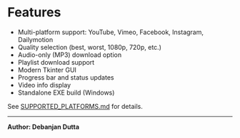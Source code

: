 # Features

- Multi-platform support: YouTube, Vimeo, Facebook, Instagram, Dailymotion
- Quality selection (best, worst, 1080p, 720p, etc.)
- Audio-only (MP3) download option
- Playlist download support
- Modern Tkinter GUI
- Progress bar and status updates
- Video info display
- Standalone EXE build (Windows)

See [SUPPORTED_PLATFORMS.md](SUPPORTED_PLATFORMS.md) for details.

---
**Author: Debanjan Dutta**
